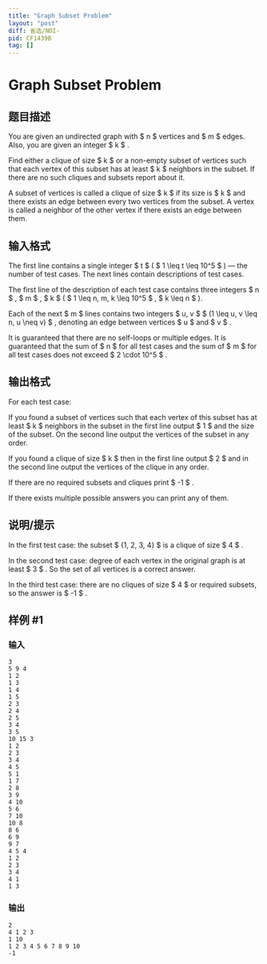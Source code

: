 ```yaml
---
title: "Graph Subset Problem"
layout: "post"
diff: 省选/NOI-
pid: CF1439B
tag: []
---
```


# Graph Subset Problem

## 题目描述

You are given an undirected graph with $ n $ vertices and $ m $ edges. Also, you are given an integer $ k $ .

Find either a clique of size $ k $ or a non-empty subset of vertices such that each vertex of this subset has at least $ k $ neighbors in the subset. If there are no such cliques and subsets report about it.

A subset of vertices is called a clique of size $ k $ if its size is $ k $ and there exists an edge between every two vertices from the subset. A vertex is called a neighbor of the other vertex if there exists an edge between them.

## 输入格式

The first line contains a single integer $ t $ ( $ 1 \leq t \leq 10^5 $ ) — the number of test cases. The next lines contain descriptions of test cases.

The first line of the description of each test case contains three integers $ n $ , $ m $ , $ k $ ( $ 1 \leq n, m, k \leq 10^5 $ , $ k \leq n $ ).

Each of the next $ m $ lines contains two integers $ u, v $ $ (1 \leq u, v \leq n, u \neq v) $ , denoting an edge between vertices $ u $ and $ v $ .

It is guaranteed that there are no self-loops or multiple edges. It is guaranteed that the sum of $ n $ for all test cases and the sum of $ m $ for all test cases does not exceed $ 2 \cdot 10^5 $ .

## 输出格式

For each test case:

If you found a subset of vertices such that each vertex of this subset has at least $ k $ neighbors in the subset in the first line output $ 1 $ and the size of the subset. On the second line output the vertices of the subset in any order.

If you found a clique of size $ k $ then in the first line output $ 2 $ and in the second line output the vertices of the clique in any order.

If there are no required subsets and cliques print $ -1 $ .

If there exists multiple possible answers you can print any of them.

## 说明/提示

In the first test case: the subset $ \{1, 2, 3, 4\} $ is a clique of size $ 4 $ .

In the second test case: degree of each vertex in the original graph is at least $ 3 $ . So the set of all vertices is a correct answer.

In the third test case: there are no cliques of size $ 4 $ or required subsets, so the answer is $ -1 $ .

## 样例 #1

### 输入

```
3
5 9 4
1 2
1 3
1 4
1 5
2 3
2 4
2 5
3 4
3 5
10 15 3
1 2
2 3
3 4
4 5
5 1
1 7
2 8
3 9
4 10
5 6
7 10
10 8
8 6
6 9
9 7
4 5 4
1 2
2 3
3 4
4 1
1 3
```

### 输出

```
2
4 1 2 3 
1 10
1 2 3 4 5 6 7 8 9 10 
-1
```

